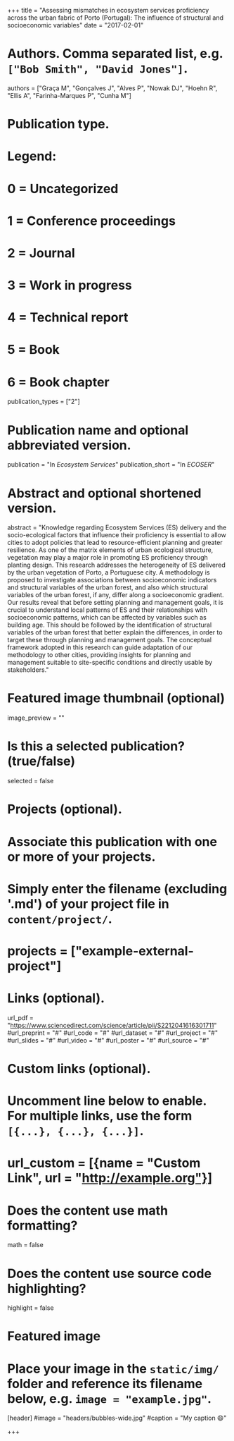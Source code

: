 +++
title = "Assessing mismatches in ecosystem services proficiency across the urban fabric of Porto (Portugal): The influence of structural and socioeconomic variables"
date = "2017-02-01"

# Authors. Comma separated list, e.g. `["Bob Smith", "David Jones"]`.
authors = ["Graça M", "Gonçalves J", "Alves P", "Nowak DJ", "Hoehn R", "Ellis A", "Farinha-Marques P", "Cunha M"]

# Publication type.
# Legend:
# 0 = Uncategorized
# 1 = Conference proceedings
# 2 = Journal
# 3 = Work in progress
# 4 = Technical report
# 5 = Book
# 6 = Book chapter
publication_types = ["2"]

# Publication name and optional abbreviated version.
publication = "In *Ecosystem Services*"
publication_short = "In *ECOSER*"

# Abstract and optional shortened version.
abstract = "Knowledge regarding Ecosystem Services (ES) delivery and the socio-ecological factors that influence their proficiency is essential to allow cities to adopt policies that lead to resource-efficient planning and greater resilience. As one of the matrix elements of urban ecological structure, vegetation may play a major role in promoting ES proficiency through planting design. This research addresses the heterogeneity of ES delivered by the urban vegetation of Porto, a Portuguese city. A methodology is proposed to investigate associations between socioeconomic indicators and structural variables of the urban forest, and also which structural variables of the urban forest, if any, differ along a socioeconomic gradient. Our results reveal that before setting planning and management goals, it is crucial to understand local patterns of ES and their relationships with socioeconomic patterns, which can be affected by variables such as building age. This should be followed by the identification of structural variables of the urban forest that better explain the differences, in order to target these through planning and management goals. The conceptual framework adopted in this research can guide adaptation of our methodology to other cities, providing insights for planning and management suitable to site-specific conditions and directly usable by stakeholders."

# Featured image thumbnail (optional)
image_preview = ""

# Is this a selected publication? (true/false)
selected = false

# Projects (optional).
#   Associate this publication with one or more of your projects.
#   Simply enter the filename (excluding '.md') of your project file in `content/project/`.
# projects = ["example-external-project"]

# Links (optional).
url_pdf = "https://www.sciencedirect.com/science/article/pii/S2212041616301711"
#url_preprint = "#"
#url_code = "#"
#url_dataset = "#"
#url_project = "#"
#url_slides = "#"
#url_video = "#"
#url_poster = "#"
#url_source = "#"

# Custom links (optional).
# Uncomment line below to enable. For multiple links, use the form `[{...}, {...}, {...}]`.
#
# url_custom = [{name = "Custom Link", url = "http://example.org"}]

# Does the content use math formatting?
math = false

# Does the content use source code highlighting?
highlight = false

# Featured image
# Place your image in the `static/img/` folder and reference its filename below, e.g. `image = "example.jpg"`.
[header]
  #image = "headers/bubbles-wide.jpg"
  #caption = "My caption :smile:"

+++
